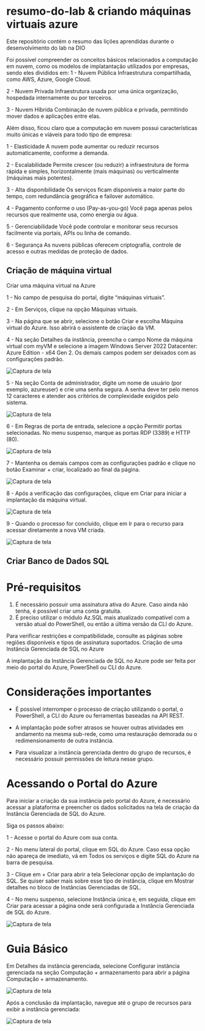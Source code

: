# resumo-do-lab & criando máquinas virtuais azure
Este repositório contém o resumo das lições aprendidas durante o desenvolvimento do lab na DIO

Foi possível compreender os conceitos básicos relacionados a computação em nuvem, como os modelos de implatantação utilizados por empresas, sendo eles divididos em:
1 - Nuvem Pública
Infraestrutura compartilhada, como AWS, Azure, Google Cloud.

2 - Nuvem Privada
Infraestrutura usada por uma única organização, hospedada internamente ou por terceiros.

3 - Nuvem Híbrida
Combinação de nuvem pública e privada, permitindo mover dados e aplicações entre elas.

Além disso, ficou claro que a computação em nuvem possui características muito únicas e viáveis para todo tipo de empresa:

1 - Elasticidade
A nuvem pode aumentar ou reduzir recursos automaticamente, conforme a demanda.

2 - Escalabilidade
Permite crescer (ou reduzir) a infraestrutura de forma rápida e simples, horizontalmente (mais máquinas) ou verticalmente (máquinas mais potentes).

3 - Alta disponibilidade
Os serviços ficam disponíveis a maior parte do tempo, com redundância geográfica e failover automático.

4 - Pagamento conforme o uso (Pay-as-you-go)
Você paga apenas pelos recursos que realmente usa, como energia ou água.

5 - Gerenciabilidade
Você pode controlar e monitorar seus recursos facilmente via portais, APIs ou linha de comando.

6 - Segurança
As nuvens públicas oferecem criptografia, controle de acesso e outras medidas de proteção de dados.

## Criação de máquina virtual

Criar uma máquina virtual na Azure

1 - No campo de pesquisa do portal, digite “máquinas virtuais”.

2 - Em Serviços, clique na opção Máquinas virtuais.

3 - Na página que se abrir, selecione o botão Criar e escolha Máquina virtual do Azure. Isso abrirá o assistente de criação da VM.

4 - Na seção Detalhes da instância, preencha o campo Nome da máquina virtual com myVM e selecione a imagem Windows Server 2022 Datacenter: Azure Edition - x64 Gen 2. Os demais campos podem ser deixados com as configurações padrão.

![Captura de tela](images/instance-details.png)

5 - Na seção Conta de administrador, digite um nome de usuário (por exemplo, azureuser) e crie uma senha segura. A senha deve ter pelo menos 12 caracteres e atender aos critérios de complexidade exigidos pelo sistema.

![Captura de tela](images/administrator-account.png)

6 - Em Regras de porta de entrada, selecione a opção Permitir portas selecionadas. No menu suspenso, marque as portas RDP (3389) e HTTP (80).

![Captura de tela](images/inbound-port-rules.png)

7 - Mantenha os demais campos com as configurações padrão e clique no botão Examinar + criar, localizado ao final da página.

![Captura de tela](images/review-create.png)

8 - Após a verificação das configurações, clique em Criar para iniciar a implantação da máquina virtual.

![Captura de tela](images/validation.png)

9 - Quando o processo for concluído, clique em Ir para o recurso para acessar diretamente a nova VM criada.

![Captura de tela](images/next-steps.png)

## Criar Banco de Dados SQL

# Pré-requisitos

1. É necessário possuir uma assinatura ativa do Azure. Caso ainda não tenha, é possível criar uma conta gratuita.
2. É preciso utilizar o módulo Az.SQL mais atualizado compatível com a versão atual do PowerShell, ou então a última versão da CLI do Azure. 

Para verificar restrições e compatibilidade, consulte as páginas sobre regiões disponíveis e tipos de assinatura suportados.
Criação de uma Instância Gerenciada de SQL no Azure

A implantação da Instância Gerenciada de SQL no Azure pode ser feita por meio do portal do Azure, PowerShell ou CLI do Azure.
# Considerações importantes

* É possível interromper o processo de criação utilizando o portal, o PowerShell, a CLI do Azure ou ferramentas baseadas na API REST.

* A implantação pode sofrer atrasos se houver outras atividades em andamento na mesma sub-rede, como uma restauração demorada ou o redimensionamento de outra instância.

* Para visualizar a instância gerenciada dentro do grupo de recursos, é necessário possuir permissões de leitura nesse grupo.

# Acessando o Portal do Azure

Para iniciar a criação da sua instância pelo portal do Azure, é necessário acessar a plataforma e preencher os dados solicitados na tela de criação da Instância Gerenciada de SQL do Azure.

Siga os passos abaixo:

1 - Acesse o portal do Azure com sua conta.

2 - No menu lateral do portal, clique em SQL do Azure.
Caso essa opção não apareça de imediato, vá em Todos os serviços e digite SQL do Azure na barra de pesquisa.

3 - Clique em + Criar para abrir a tela Selecionar opção de implantação do SQL.
Se quiser saber mais sobre esse tipo de instância, clique em Mostrar detalhes no bloco de Instâncias Gerenciadas de SQL.

4 - No menu suspenso, selecione Instância única e, em seguida, clique em Criar para acessar a página onde será configurada a Instância Gerenciada de SQL do Azure.

![Captura de tela](images/select-sql-deploment-page.png)

# Guia Básico 

Em Detalhes da instância gerenciada, selecione Configurar instância gerenciada na seção Computação + armazenamento para abrir a página Computação + armazenamento.

![Captura de tela](images/open-compute-storage-page.png)

Após a conclusão da implantação, navegue até o grupo de recursos para exibir a instância gerenciada:

![Captura de tela](images/azure-sql-managed-instance-resources.png)
